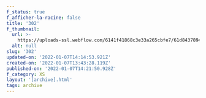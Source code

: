 ```yaml
---
f_status: true
f_afficher-la-racine: false
title: '302'
f_thumbnail:
  url: >-
    https://uploads-ssl.webflow.com/6141f41868c3e33a265cbfe7/61d8437894f0ad0d443fc92a_302.jpg
  alt: null
slug: '302'
updated-on: '2022-01-07T14:14:53.921Z'
created-on: '2022-01-07T13:43:28.119Z'
published-on: '2022-01-07T14:21:50.928Z'
f_category: XS
layout: '[archive].html'
tags: archive
---
```



